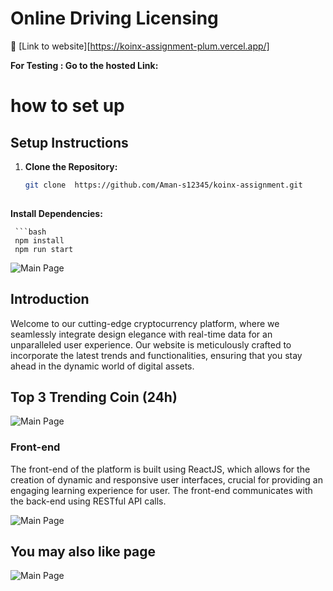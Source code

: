 
# Online Driving Licensing
:rocket: [Link to website][https://koinx-assignment-plum.vercel.app/]

 **For Testing : Go to the hosted Link:**
               

# how to set up

## Setup Instructions

1. **Clone the Repository:**
   ```bash
   git clone  https://github.com/Aman-s12345/koinx-assignment.git
  
**Install Dependencies:**

     ```bash
     npm install
     npm run start

     



![Main Page](image/img_1.png)





## Introduction


Welcome to our cutting-edge cryptocurrency platform, where we seamlessly integrate design elegance with real-time data for an unparalleled user experience. Our website is meticulously crafted to incorporate the latest trends and functionalities, ensuring that you stay ahead in the dynamic world of digital assets.

## Top 3 Trending Coin (24h)

![Main Page](image/img_2.png)

### Front-end

The front-end of the platform is built using ReactJS, which allows for the creation of dynamic and responsive user interfaces, crucial for providing an engaging learning experience for user. The front-end communicates with the back-end using RESTful API calls.


![Main Page](image/img_3.png)
## You may also like page

![Main Page](image/img_4.png)

